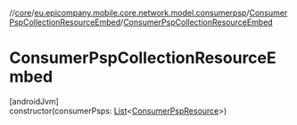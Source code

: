 //[core](../../../index.md)/[eu.epicompany.mobile.core.network.model.consumerpsp](../index.md)/[ConsumerPspCollectionResourceEmbed](index.md)/[ConsumerPspCollectionResourceEmbed](-consumer-psp-collection-resource-embed.md)

# ConsumerPspCollectionResourceEmbed

[androidJvm]\
constructor(consumerPsps: [List](https://kotlinlang.org/api/latest/jvm/stdlib/kotlin.collections/-list/index.html)&lt;[ConsumerPspResource](../-consumer-psp-resource/index.md)&gt;)
